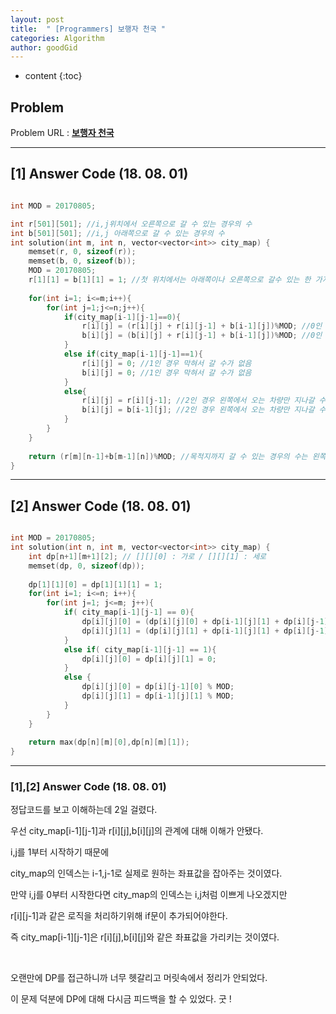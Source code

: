 ```yaml
---
layout: post
title:  " [Programmers] 보행자 천국 "
categories: Algorithm
author: goodGid
---
```

* content
{:toc}


## Problem 
Problem URL : **[보행자 천국](https://programmers.co.kr/learn/courses/30/lessons/1832)**

---

## [1] Answer Code (18. 08. 01)

``` cpp

int MOD = 20170805;

int r[501][501]; //i,j위치에서 오른쪽으로 갈 수 있는 경우의 수
int b[501][501]; //i,j 아래쪽으로 갈 수 있는 경우의 수
int solution(int m, int n, vector<vector<int>> city_map) {
    memset(r, 0, sizeof(r));
    memset(b, 0, sizeof(b));
    MOD = 20170805;
    r[1][1] = b[1][1] = 1; //첫 위치에서는 아래쪽이나 오른쪽으로 갈수 있는 한 가지의 경우에서 출발
    
    for(int i=1; i<=m;i++){
        for(int j=1;j<=n;j++){
            if(city_map[i-1][j-1]==0){
                r[i][j] = (r[i][j] + r[i][j-1] + b[i-1][j])%MOD; //0인 경우 왼쪽이나 위쪽에서 오는 경우를 더하면 됨
                b[i][j] = (b[i][j] + r[i][j-1] + b[i-1][j])%MOD; //0인 경우 왼쪽이나 위쪽에서 오는 경우를 더하면 됨
            }
            else if(city_map[i-1][j-1]==1){
                r[i][j] = 0; //1인 경우 막혀서 갈 수가 없음
                b[i][j] = 0; //1인 경우 막혀서 갈 수가 없음
            }
            else{
                r[i][j] = r[i][j-1]; //2인 경우 왼쪽에서 오는 차량만 지나갈 수 있음
                b[i][j] = b[i-1][j]; //2인 경우 왼쪽에서 오는 차량만 지나갈 수 있음
            }
        }
    }
    
    return (r[m][n-1]+b[m-1][n])%MOD; //목적지까지 갈 수 있는 경우의 수는 왼쪽에서 오는 경우와 위쪽에서 오는 경우를 더한 것임
}


```

---


## [2] Answer Code (18. 08. 01)

``` cpp

int MOD = 20170805;
int solution(int n, int m, vector<vector<int>> city_map) {
    int dp[n+1][m+1][2]; // [][][0] : 가로 / [][][1] : 세로
    memset(dp, 0, sizeof(dp));
    
    dp[1][1][0] = dp[1][1][1] = 1;
    for(int i=1; i<=n; i++){
        for(int j=1; j<=m; j++){
            if( city_map[i-1][j-1] == 0){
                dp[i][j][0] = (dp[i][j][0] + dp[i-1][j][1] + dp[i][j-1][0]) % MOD;
                dp[i][j][1] = (dp[i][j][1] + dp[i-1][j][1] + dp[i][j-1][0]) % MOD;
            }
            else if( city_map[i-1][j-1] == 1){
                dp[i][j][0] = dp[i][j][1] = 0;
            }
            else {
                dp[i][j][0] = dp[i][j-1][0] % MOD;
                dp[i][j][1] = dp[i-1][j][1] % MOD;
            }
        }
    }
    
    return max(dp[n][m][0],dp[n][m][1]);
}


```

---


### [1],[2] Answer Code (18. 08. 01)

정답코드를 보고 이해하는데 2일 걸렸다.

우선 city_map[i-1][j-1]과 r[i][j],b[i][j]의 관계에 대해 이해가 안됐다.

i,j를 1부터 시작하기 때문에 

city_map의 인덱스는 i-1,j-1로 실제로 원하는 좌표값을 잡아주는 것이였다.

만약 i,j를 0부터 시작한다면 city_map의 인덱스는 i,j처럼 이쁘게 나오겠지만

r[i][j-1]과 같은 로직을 처리하기위해 if문이 추가되어야한다.

즉 city_map[i-1][j-1]은 r[i][j],b[i][j]와 같은 좌표값을 가리키는 것이였다.

<br>

오랜만에 DP를 접근하니까 너무 헷갈리고 머릿속에서 정리가 안되었다.

이 문제 덕분에 DP에 대해 다시금 피드백을 할 수 있었다. 굿 ! 